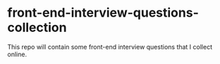 # front-end-interview-questions-collection

This repo will contain some front-end interview questions that I collect online. 
